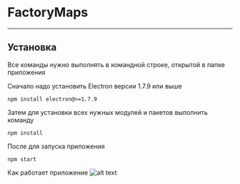 # FactoryMaps
***

## Установка

Все команды нужно выполнять в командной строке, открытой в папке приложения

Сначало надо установить Electron версии 1.7.9 или выше

`npm install electron@>=1.7.9`

Затем для установки всех нужных модулей и пакетов выполнить команду 

`npm install`

После для запуска приложения 

`npm start`

Как работает приложение
![alt text](https://github.com/AAleksandria/FactoryMaps/blob/master/files/img.gif "Работа программы")
